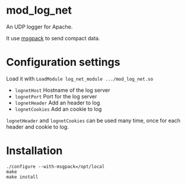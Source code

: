 mod_log_net
===========

An UDP logger for Apache.

It use [msgpack](http://msgpack.org) to send compact data.

# Configuration settings

Load it with `LoadModule log_net_module .../mod_log_net.so`

 * `lognetHost` Hostname of the log server
 * `lognetPort` Port for the log server
 * `lognetHeader` Add an header to log
 * `lognetCookies` Add an cookie to log
 
`lognetHeader` and `lognetCookies` can be used many time, once for each header and cookie to log.

# Installation

    ./configure --with-msgpack=/opt/local
    make
    make install